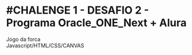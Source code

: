 <h1>#CHALENGE 1 - DESAFIO 2 - Programa Oracle_ONE_Next + Alura</h1>
Jogo da forca<br>
Javascript/HTML/CSS/CANVAS


